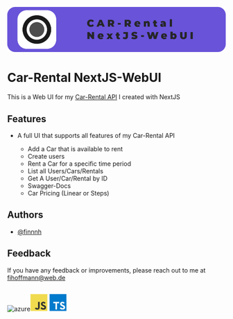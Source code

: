![Logo](pictures/car_rental_ui_logo.png)

# Car-Rental NextJS-WebUI

This is a Web UI for my [Car-Rental API](https://github.com/finnnh/Car-Rental) I created with NextJS

## Features

- A full UI that supports all features of my Car-Rental API

  - Add a Car that is available to rent
  - Create users
  - Rent a Car for a specific time period
  - List all Users/Cars/Rentals
  - Get A User/Car/Rental by ID
  - Swagger-Docs
  - Car Pricing (Linear or Steps)

## Authors

- [@finnnh](https://www.github.com/finnnh)

## Feedback

If you have any feedback or improvements, please reach out to me at fihoffmann@web.de

##

<p align="left"> <img src="https://upload.vectorlogo.zone/logos/nextjs/images/60eff509-53dd-4280-92e7-7318fa02e934.svg" alt="azure" width="40" height="40"/><img src="https://raw.githubusercontent.com/devicons/devicon/master/icons/javascript/javascript-original.svg" alt="javascript" width="40" height="40"/> <img src="https://raw.githubusercontent.com/devicons/devicon/master/icons/typescript/typescript-original.svg" alt="typescript" width="40" height="40"/> 
</p>
